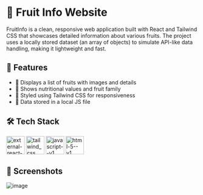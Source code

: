 # 🍎 Fruit Info Website

FruitInfo is a clean, responsive web application built with React and Tailwind CSS that showcases detailed information about various fruits. The project uses a locally stored dataset (an array of objects) to simulate API-like data handling, making it lightweight and fast.

## 🌟 Features
- 📝 Displays a list of fruits with images and details
- 🧬 Shows nutritional values and fruit family
- 💅 Styled using Tailwind CSS for responsiveness
- 💾 Data stored in a local JS file

## 🛠️ Tech Stack
 <img width="48" height="48" src="https://img.icons8.com/external-tal-revivo-color-tal-revivo/24/external-react-a-javascript-library-for-building-user-interfaces-logo-color-tal-revivo.png" alt="external-react-a-javascript-library-for-building-user-interfaces-logo-color-tal-revivo"/> <img width="48" height="48" src="https://img.icons8.com/fluency/48/tailwind_css.png" alt="tailwind_css"/> <img width="48" height="48" src="https://img.icons8.com/color/48/javascript--v1.png" alt="javascript--v1"/> <img width="48" height="48" src="https://img.icons8.com/color/48/html-5--v1.png" alt="html-5--v1"/>

## 📸 Screenshots
![image](https://github.com/user-attachments/assets/09a480ce-4cef-4f70-af67-d83990581855)
